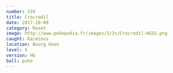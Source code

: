 ```yaml
---
number: 159
title: Crocrodil
date: 2017-10-09
category: Reset
image: http://www.pokepedia.fr/images/3/3c/Crocrodil-HGSS.png
caught: Kaiminus
location: Bourg Geon
level: 5
version: HG
ball: poke
---
```


